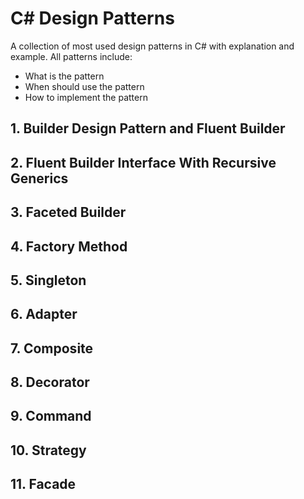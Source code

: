 # C# Design Patterns
A collection of most used design patterns in C# with explanation and example.
All patterns include:
- What is the pattern
- When should use the pattern
- How to implement the pattern

## 1. Builder Design Pattern and Fluent Builder
## 2. Fluent Builder Interface With Recursive Generics
## 3. Faceted Builder
## 4. Factory Method
## 5. **Singleton**
## 6. Adapter
## 7. Composite
## 8. Decorator
## 9. Command
## 10. Strategy
## 11. Facade